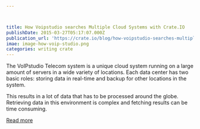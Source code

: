 ```yaml
---



title: How Voipstudio searches Multiple Cloud Systems with Crate.IO
publishDate: 2015-03-27T05:17:07.000Z
publication_url: 'https://crate.io/blog/how-voipstudio-searches-multiple-cloud-systems-with-crate/'
imae: image-how-voip-studio.png
categories: writing crate
---
```


The VoIPstudio Telecom system is a unique cloud system running on a large amount of servers in a wide variety of locations. Each data center has two basic roles: storing data in real-time and backup for other locations in the system.

This results in a lot of data that has to be processed around the globe. Retrieving data in this environment is complex and fetching results can be time consuming.

[Read more](https://crate.io/blog/how-voipstudio-searches-multiple-cloud-systems-with-crate/)
